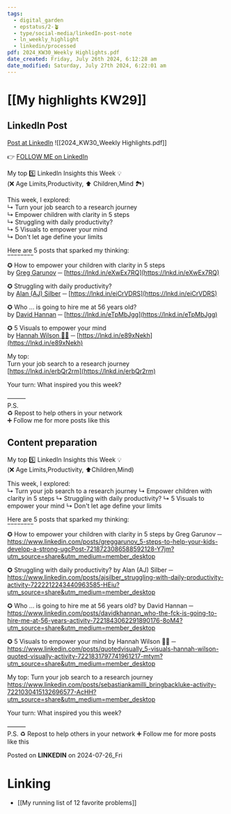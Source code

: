 ```yaml
---
tags:
  - digital_garden
  - epstatus/2-🪴
  - type/social-media/linkedIn-post-note
  - ln_weekly_highlight
  - linkedin/processed
pdf: 2024_KW30_Weekly Highlights.pdf
date_created: Friday, July 26th 2024, 6:12:28 am
date_modified: Saturday, July 27th 2024, 6:22:01 am
---
```

# [[My highlights KW29]]
## LinkedIn Post
[Post at LinkedIn](https://www.linkedin.com/posts/sebastiankamilli_weekly-highlights-kw302024-ugcPost-7222470011339059200-DQWT?utm_source=share&utm_medium=member_desktop)
![[2024_KW30_Weekly Highlights.pdf]]

👉 [FOLLOW ME on LinkedIn](https://www.linkedin.com/comm/mynetwork/discovery-see-all?usecase=PEOPLE_FOLLOWS&followMember=sebastiankamilli)

My top 5️⃣ LinkedIn Insights this Week 💡  
(❌ Age Limits,Productivity, ⬆️ Children,Mind 🏞️)  
  
This week, I explored:  
↳ Turn your job search to a research journey  
↳ Empower children with clarity in 5 steps  
↳ Struggling with daily productivity?  
↳ 5 Visuals to empower your mind  
↳ Don't let age define your limits  
  
Here are 5 posts that sparked my thinking:  
‾‾‾‾‾‾‾‾  
✪ How to empower your children with clarity in 5 steps  
by [Greg Garunov](https://www.linkedin.com/in/greggarunov/) ─ [https://lnkd.in/eXwEx7RQ](https://lnkd.in/eXwEx7RQ)  
  
✪ Struggling with daily productivity?  
by [Alan (AJ) Silber](https://www.linkedin.com/in/ajsilber/) ─ [https://lnkd.in/eiCrVDRS](https://lnkd.in/eiCrVDRS)  
  
✪ Who ... is going to hire me at 56 years old?  
by [David Hannan](https://www.linkedin.com/in/davidkhannan/) ─ [https://lnkd.in/eTpMbJgg](https://lnkd.in/eTpMbJgg)  
  
✪ 5 Visuals to empower your mind  
by [Hannah Wilson ✍🏻](https://www.linkedin.com/in/quotedvisually/) ─ [https://lnkd.in/e89xNekh](https://lnkd.in/e89xNekh)  
  
My top:  
Turn your job search to a research journey  
[https://lnkd.in/erbQr2rm](https://lnkd.in/erbQr2rm)  
  
Your turn: What inspired you this week?  
  
———  
P.S.  
♻ Repost to help others in your network  
➕ Follow me for more posts like this
## Content preparation

My top 5️⃣ LinkedIn Insights this Week 💡  
(❌ Age Limits,Productivity, ⬆️Children,Mind)  

This week, I explored:  
↳ Turn your job search to a research journey
↳ Empower children with clarity in 5 steps
↳ Struggling with daily productivity?
↳ 5 Visuals to empower your mind
↳ Don't let age define your limits

Here are 5 posts that sparked my thinking:  
‾‾‾‾‾‾‾‾  
✪ How to empower your children with clarity in 5 steps
by Greg Garunov ─ https://www.linkedin.com/posts/greggarunov_5-steps-to-help-your-kids-develop-a-strong-ugcPost-7218723086588592128-Y7jm?utm_source=share&utm_medium=member_desktop

✪ Struggling with daily productivity?
by Alan (AJ) Silber ─ https://www.linkedin.com/posts/ajsilber_struggling-with-daily-productivity-activity-7222212243440963585-HEiu?utm_source=share&utm_medium=member_desktop

✪ Who ... is going to hire me at 56 years old?
by David Hannan ─ https://www.linkedin.com/posts/davidkhannan_who-the-fck-is-going-to-hire-me-at-56-years-activity-7221843062291890176-8oM4?utm_source=share&utm_medium=member_desktop

✪ 5 Visuals to empower your mind 
by Hannah Wilson ✍🏻 ─ https://www.linkedin.com/posts/quotedvisually_5-visuals-hannah-wilson-quoted-visually-activity-7221831797741961217-mtym?utm_source=share&utm_medium=member_desktop

My top: 
Turn your job search to a research journey
https://www.linkedin.com/posts/sebastiankamilli_bringbackluke-activity-7221030415132696577-AcHH?utm_source=share&utm_medium=member_desktop

Your turn: What inspired you this week?

———  
P.S. 
♻ Repost to help others in your network
➕ Follow me for more posts like this

Posted on **LINKEDIN** on 2024-07-26_Fri
# Linking
+ [[My running list of 12 favorite problems]]